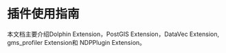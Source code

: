 # 插件使用指南

本文档主要介绍Dolphin Extension，PostGIS Extension，DataVec Extension, gms_profiler Extension和 NDPPlugin Extension。
